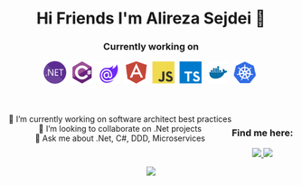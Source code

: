 <div align="center">
<h1>Hi Friends I'm Alireza Sejdei 👋</h1>

  <h3>Currently working on</h3>
<div>
  <img src="https://github.com/AlirezaSejdeii/alirezasejdeii/blob/main/dotnet-svgrepo-com.svg" title=".Net" alt=".Net" width="40" height="40"/>&nbsp;
  <img src="https://raw.githubusercontent.com/devicons/devicon/master/icons/csharp/csharp-original.svg" title=".Net" alt=".Net" width="40" height="40"/>&nbsp;
  <img src="https://github.com/AlirezaSejdeii/alirezasejdeii/blob/main/blazor.svg" title="Blazor" alt="Blazor" width="40" height="40"/>&nbsp;
  <img src="https://raw.githubusercontent.com/devicons/devicon/master/icons/angularjs/angularjs-plain.svg" title="Angular" alt="Angular" width="40" height="40"/>&nbsp;
  <img src="https://raw.githubusercontent.com/devicons/devicon/master/icons/javascript/javascript-original.svg" title="Angular" alt="Angular" width="40" height="40"/>&nbsp;
  <img src="https://raw.githubusercontent.com/devicons/devicon/master/icons/typescript/typescript-original.svg" title="Angular" alt="Angular" width="40" height="40"/>&nbsp;
  <img src="https://github.com/AlirezaSejdeii/alirezasejdeii/blob/main/docker-svgrepo-com.svg" title="docker" alt="docker" width="40" height="40"/>&nbsp;
  <img src="https://github.com/AlirezaSejdeii/alirezasejdeii/blob/main/kubernetes-svgrepo-com.svg" title="kubernetes"  alt="kubernetes" width="40" height="40"/>&nbsp;
</div>
</div>
<br>
<br>
<br>

<div style="float:left" align="center"> 
 🔭 I’m currently working on software architect best practices
 <br>
 👯 I’m looking to collaborate on .Net projects
 <br>
 💬 Ask me about .Net, C#, DDD, Microservices
 <br>
<br>
</div>

<h3 align="center">Find me here:</h3>
<p align="center">
 <a href="https://www.linkedin.com/in/AlirezaSejdei" target="_blank">
  <img src="https://img.icons8.com/fluent/48/000000/linkedin.png" />
 </a>
  
 <a href="https://t.me/TheSejdei" target="_blank">
  <img src="https://img.icons8.com/color/48/000000/telegram-app--v1.png"/>
 </a>
</p>


<p align="center">  
 <a href="#" alt="Alireza Sejdei">
  <img src="https://github-readme-stats.vercel.app/api?username=alirezasejdeii&theme=tokyonight&show_icons=true" />
 </a> 
</p>





